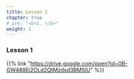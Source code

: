 ```yaml
---
title: Lesson 1 
chapter: true
# pre: "<b>1. </b>"
weight: 1
---
```


### Lesson 1

{{% link "https://drive.google.com/open?id=0B-GW488Ei2OLd2QtMzdsd3BMSlU" %}}
